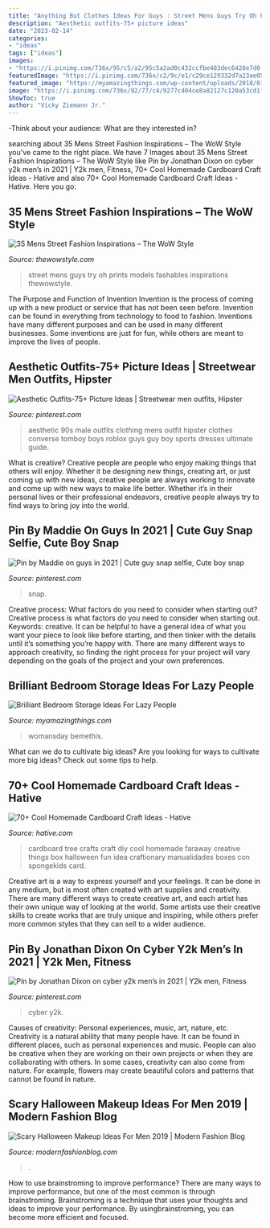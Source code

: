 ```yaml
---
title: "Anything But Clothes Ideas For Guys : Street Mens Guys Try Oh Prints Models Fashables Inspirations Thewowstyle"
description: "Aesthetic outfits-75+ picture ideas"
date: "2023-02-14"
categories:
- "ideas"
tags: ["ideas"]
images:
- "https://i.pinimg.com/736x/95/c5/a2/95c5a2ad0c432ccfbe403dec6428e7d0.jpg"
featuredImage: "https://i.pinimg.com/736x/c2/9c/e1/c29ce129332d7a23ae05cb3e67f4a5fe.jpg"
featured_image: "https://myamazingthings.com/wp-content/uploads/2018/01/bedroom-organization-3-.jpg"
image: "https://i.pinimg.com/736x/92/77/c4/9277c404ce8a82127c120a53cd1f6a60.jpg"
ShowToc: true
author: "Vicky Ziemann Jr."
---
```



-Think about your audience: What are they interested in?

	

		
searching about 35 Mens Street Fashion Inspirations – The WoW Style you've came to the right place. We have 7 Images about 35 Mens Street Fashion Inspirations – The WoW Style like Pin by Jonathan Dixon on cyber y2k men’s in 2021 | Y2k men, Fitness, 70+ Cool Homemade Cardboard Craft Ideas - Hative and also 70+ Cool Homemade Cardboard Craft Ideas - Hative. Here you go:
		
    
## 35 Mens Street Fashion Inspirations – The WoW Style

<img loading=lazy src="http://thewowstyle.com/wp-content/uploads/2014/11/street-fashion.jpg" onerror="this.onerror=null;this.src='https://tse3.mm.bing.net/th?id=OIP.wc-ytnvr3KJ8pfVSi9TgtAHaLH&amp;pid=15.1';" alt="35 Mens Street Fashion Inspirations – The WoW Style">

_Source: thewowstyle.com_

>street mens guys try oh prints models fashables inspirations thewowstyle. 

	

The Purpose and Function of Invention
Invention is the process of coming up with a new product or service that has not been seen before. Invention can be found in everything from technology to food to fashion. Inventions have many different purposes and can be used in many different businesses. Some inventions are just for fun, while others are meant to improve the lives of people.

    
## Aesthetic Outfits-75+ Picture Ideas | Streetwear Men Outfits, Hipster

<img loading=lazy src="https://i.pinimg.com/736x/c2/9c/e1/c29ce129332d7a23ae05cb3e67f4a5fe.jpg" onerror="this.onerror=null;this.src='https://tse2.mm.bing.net/th?id=OIP.9rKiOinK3QRr9MA9wvyKzgHaJ3&amp;pid=15.1';" alt="Aesthetic Outfits-75+ Picture Ideas | Streetwear men outfits, Hipster">

_Source: pinterest.com_

>aesthetic 90s male outfits clothing mens outfit hipster clothes converse tomboy boys roblox guys guy boy sports dresses ultimate guide. 

	

What is creative?
Creative people are people who enjoy making things that others will enjoy. Whether it be designing new things, creating art, or just coming up with new ideas, creative people are always working to innovate and come up with new ways to make life better. Whether it’s in their personal lives or their professional endeavors, creative people always try to find ways to bring joy into the world.

    
## Pin By Maddie On Guys In 2021 | Cute Guy Snap Selfie, Cute Boy Snap

<img loading=lazy src="https://i.pinimg.com/736x/95/c5/a2/95c5a2ad0c432ccfbe403dec6428e7d0.jpg" onerror="this.onerror=null;this.src='https://tse4.mm.bing.net/th?id=OIP.RGW5Utzhl9hAEmpgteMNQgHaNe&amp;pid=15.1';" alt="Pin by Maddie on guys in 2021 | Cute guy snap selfie, Cute boy snap">

_Source: pinterest.com_

>snap. 

	

Creative process: What factors do you need to consider when starting out?
Creative process is what factors do you need to consider when starting out. Keywords: creative. It can be helpful to have a general idea of what you want your piece to look like before starting, and then tinker with the details until it’s something you’re happy with. There are many different ways to approach creativity, so finding the right process for your project will vary depending on the goals of the project and your own preferences.

    
## Brilliant Bedroom Storage Ideas For Lazy People

<img loading=lazy src="https://myamazingthings.com/wp-content/uploads/2018/01/bedroom-organization-3-.jpg" onerror="this.onerror=null;this.src='https://tse3.mm.bing.net/th?id=OIP.3zPfS_SLmiTmiS452XdsTQHaLH&amp;pid=15.1';" alt="Brilliant Bedroom Storage Ideas For Lazy People">

_Source: myamazingthings.com_

>womansday bemethis. 

	

What can we do to cultivate big ideas?
Are you looking for ways to cultivate more big ideas? Check out some tips to help.

    
## 70+ Cool Homemade Cardboard Craft Ideas - Hative

<img loading=lazy src="https://hative.com/wp-content/uploads/2014/04/cardboard-crafts/8-cardboard-faraway-tree.jpg" onerror="this.onerror=null;this.src='https://tse4.mm.bing.net/th?id=OIP.TVYu1wHsg8_a4nw5TLYsSAHaLV&amp;pid=15.1';" alt="70+ Cool Homemade Cardboard Craft Ideas - Hative">

_Source: hative.com_

>cardboard tree crafts craft diy cool homemade faraway creative things box halloween fun idea craftionary manualidades boxes con spongekids card. 

	

Creative art is a way to express yourself and your feelings. It can be done in any medium, but is most often created with art supplies and creativity. There are many different ways to create creative art, and each artist has their own unique way of looking at the world. Some artists use their creative skills to create works that are truly unique and inspiring, while others prefer more common styles that they can sell to a wider audience.

    
## Pin By Jonathan Dixon On Cyber Y2k Men’s In 2021 | Y2k Men, Fitness

<img loading=lazy src="https://i.pinimg.com/736x/92/77/c4/9277c404ce8a82127c120a53cd1f6a60.jpg" onerror="this.onerror=null;this.src='https://tse4.mm.bing.net/th?id=OIP.dx4Xi2kTt28l7aK6tjXPIgHaJ3&amp;pid=15.1';" alt="Pin by Jonathan Dixon on cyber y2k men’s in 2021 | Y2k men, Fitness">

_Source: pinterest.com_

>cyber y2k. 

	

Causes of creativity: Personal experiences, music, art, nature, etc.
Creativity is a natural ability that many people have. It can be found in different places, such as personal experiences and music. People can also be creative when they are working on their own projects or when they are collaborating with others. In some cases, creativity can also come from nature. For example, flowers may create beautiful colors and patterns that cannot be found in nature.

    
## Scary Halloween Makeup Ideas For Men 2019 | Modern Fashion Blog

<img loading=lazy src="https://modernfashionblog.com/wp-content/uploads/2019/08/Scary-Halloween-Makeup-Ideas-For-Men-2019-2.jpg" onerror="this.onerror=null;this.src='https://tse1.mm.bing.net/th?id=OIP.ILI6MtqvHn1_25ybzWO_BgHaJk&amp;pid=15.1';" alt="Scary Halloween Makeup Ideas For Men 2019 | Modern Fashion Blog">

_Source: modernfashionblog.com_

>. 

	

How to use brainstroming to improve performance?
There are many ways to improve performance, but one of the most common is through brainstroming. Brainstroming is a technique that uses your thoughts and ideas to improve your performance. By usingbrainstroming, you can become more efficient and focused.

